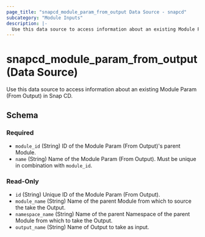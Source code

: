 ```yaml
---
page_title: "snapcd_module_param_from_output Data Source - snapcd"
subcategory: "Module Inputs"
description: |-
  Use this data source to access information about an existing Module Param (From Output) in Snap CD.
---
```


# snapcd_module_param_from_output (Data Source)

Use this data source to access information about an existing Module Param (From Output) in Snap CD.




<!-- schema generated by tfplugindocs -->
## Schema

### Required

- `module_id` (String) ID of the Module Param (From Output)'s parent Module.
- `name` (String) Name of the Module Param (From Output).  Must be unique in combination with `module_id`.

### Read-Only

- `id` (String) Unique ID of the Module Param (From Output).
- `module_name` (String) Name of the parent Module from which to source the take the Output.
- `namespace_name` (String) Name of the parent Namespace of the parent Module from which to take the Output.
- `output_name` (String) Name of Output to take as input.
